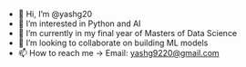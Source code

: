 - 👋 Hi, I’m @yashg20
- 👀 I’m interested in Python and AI
- 🌱 I’m currently in my final year of Masters of Data Science
- 💞️ I’m looking to collaborate on building ML models
- 📫 How to reach me -> Email: yashg9220@gmail.com

<!---
yashg20/yashg20 is a ✨ special ✨ repository because its `README.md` (this file) appears on your GitHub profile.
You can click the Preview link to take a look at your changes.
--->
